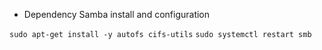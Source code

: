 * Dependency Samba install and configuration

`sudo apt-get install -y autofs cifs-utils`
`sudo systemctl restart smb`
